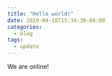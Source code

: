 ```yaml
---
title: "Hello world!"
date: 2019-04-18T15:34:30-04:00
categories:
  - blog
tags:
  - update
---
```


We are online!